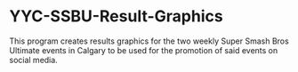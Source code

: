 # YYC-SSBU-Result-Graphics

This program creates results graphics for the two weekly Super Smash Bros Ultimate events in Calgary to be used for the promotion of said events on social media.
